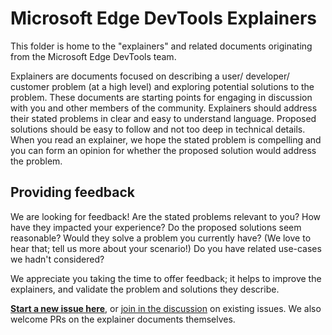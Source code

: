 # Microsoft Edge DevTools Explainers

This folder is home to the "explainers" and related documents originating from the Microsoft Edge DevTools team.

Explainers are documents focused on describing a user/ developer/ customer problem (at a high level) and exploring potential solutions to the problem. These documents are starting points for engaging in discussion with you and other members of the community. Explainers should address their stated problems in clear and easy to understand language. Proposed solutions should be easy to follow and not too deep in technical details. When you read an explainer, we hope the stated problem is compelling and you can form an opinion for whether the proposed solution would address the problem.

<!-- 
{%- for post in site.static_files -%}{% if post.path contains 'explainers' %}{% if post.path contains '.md' %}
{% assign names = post.path | split: "/" %}{% for subpath in names %}{% if forloop.index0 == 2 %}{% if subpath != "README.md" and subpath != "explainer-template.md" %}* [{{ subpath }}](/DevTools{{ post.path }}){% endif %}{% endif %}{% endfor %}{% endif %}{% endif %}{%- endfor -%}
-->

## Providing feedback

We are looking for feedback! Are the stated problems relevant to you? How have they impacted your experience? Do the proposed solutions seem reasonable? Would they solve a problem you currently have? (We love to hear that; tell us more about your scenario!) Do you have related use-cases we hadn't considered?

We appreciate you taking the time to offer feedback; it helps to improve the explainers, and validate the problem and solutions they describe.

**[Start a new issue here](https://github.com/MicrosoftEdge/DevTools/issues/new/choose)**, or [join in the discussion](https://github.com/MicrosoftEdge/DevTools/issues) on existing issues. We also welcome PRs on the explainer documents themselves.